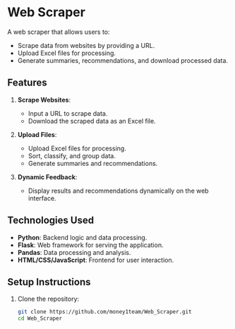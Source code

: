 # Web Scraper

A web scraper that allows users to:
- Scrape data from websites by providing a URL.
- Upload Excel files for processing.
- Generate summaries, recommendations, and download processed data.

## Features
1. **Scrape Websites**:
   - Input a URL to scrape data.
   - Download the scraped data as an Excel file.

2. **Upload Files**:
   - Upload Excel files for processing.
   - Sort, classify, and group data.
   - Generate summaries and recommendations.

3. **Dynamic Feedback**:
   - Display results and recommendations dynamically on the web interface.

## Technologies Used
- **Python**: Backend logic and data processing.
- **Flask**: Web framework for serving the application.
- **Pandas**: Data processing and analysis.
- **HTML/CSS/JavaScript**: Frontend for user interaction.

## Setup Instructions
1. Clone the repository:
   ```bash
   git clone https://github.com/money1team/Web_Scraper.git
   cd Web_Scraper
   